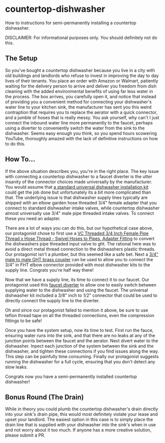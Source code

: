 # countertop-dishwasher
How to instructions for semi-permanently installing a countertop dishwasher.

DISCLAIMER: For informational purposes only. You should definitely not do this.

## The Setup

So you've bought a countertop dishwasher because you live in a city with old buildings and landlords who refuse to invest in improving the day to day lives of their tenants. You place an order with Amazon or Walmart, patiently waiting for the delivery person to arrive and deliver you freedom from dish cleaning with the added environmental benefits of using far less water in the process. The box arrives, you carefully open it, and notice that instead of providing you a convenient method for connecting your dishwasher's water line to your kitchen sink, the manufacturer has sent you this weird contraption that requires you to replace the aerator with a quick connector, and a jumble of hoses that is really messy. You ask yourself, why can't I just connect the inbound water line more permanently to the faucet, perhaps using a diverter to conveniently switch the water from the sink to the dishwasher. Seems easy enough you think, so you spend hours scowering YouTube, thoroughly amazed with the lack of definitive instructions on how to do this. 

## How To...

If the above situation describes you, you're in the right place. The key issue with connecting a countertop dishwasher to a faucet diverter is the utter insanity of the connector choices made universally by the manufacturer. You would assume that [a standard universal dishwasher installation kit](https://www.amazon.com/Dishwasher-Installation-FLEX-Compression-Connections/dp/B09GFTDP96) could get the job done but unfortunately its a bit more complicated than that. The underlying issue is that dishwasher supply lines typically are shipped with an elbow garden hose threaded 3/4" female adapter that you connect to standard dishwasher intake valves, while countertop dishwasher almost universally use 3/4" male pipe threaded intake valves. To connect these you need an adapter. 

There are a lot of ways you can do this, but our hypothetical case above, our protagonist chose to first use a [VC Threaded 3/4 Inch Female Pipe Thread x Hose Thread - Swivel Hoses to Pipes, Adapter Fitting](https://www.amazon.com/Pack-Threaded-Female-Adapter-Fitting/dp/B0748WKTDW) to convert the dishwashers pipe threaded input valve to ght. The rational here was to avoid a direct metal thread connection to the dishwashers plastic threads. Our protagonist isn't a plumber, but this seemed like a safe bet. Next a [3/4" male to male GHT brass coupler](https://www.homedepot.com/p/Everbilt-3-4-in-MHT-Brass-Coupling-Fitting-801679/300095972) can be used to allow you to connect the 3/4" in FHT elbow connector provided with most dishwasher kits to the supply line. Congrats you're half way there!

Now that we have a supply line, its time to connect it to our faucet. Our protagonist used this [faucet diverter](https://www.amazon.com/dp/B08P6LPMJD) to allow one to easily switch between supplying water to the dishwasher and using the faucet. The universal dishwasher kit included a 3/8" inch to 1/2" connector that could be used to directly connect the supply line to the diverter. 

Oh and since our protagonist failed to mention it above, be sure to use teflon thread tape on all the threaded connections, even the compression fittings to be safe!

Once you have the system setup, now its time to test. First run the fauce, ensuring water runs into the sink, and that there are no leaks at any of the junction points between the faucet and the aerator. Next divert water to the dishwasher. Inpect each junction of the system between the sink and the dishwasher, and tighten these connections if you find issues along the way. This step can be painfully time consuming. Finally our protagonist suggests running the dishwasher for a full cycle, ensuring that you don't detect any slow leaks. 

Congrats now you have a semi-permanently installed countertop dishwasher!

## Bonus Round (The Drain)

While in theory you could plumb the countertop dishwasher's drain directly into your sink's drain pipe, this would most definitely violate your lease and upset your landlord. The easiest option in this case is to simply place the drain line that is supplied with your dishwasher into the sink's when in use and not worry about it too much. If anyone has a more creative solution, please submit a PR.

